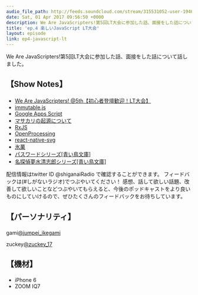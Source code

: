 ```yaml
---
audio_file_path: http://feeds.soundcloud.com/stream/315531052-user-194620696-ep4-javascript-lt.mp3
date: Sat, 01 Apr 2017 09:56:50 +0000
description: We Are JavaScripters!第5回LT大会に参加した話、面接をした話について話しました。
title: 'ep.4 楽しいJavaScript LT大会'
layout: episode
link: ep4-javascript-lt
---
```


<p><span>We Are JavaScripters!第5回LT大会に参加した話、面接をした話について話しました。</span></p>
<h2>
  <p>【Show Notes】</p>
</h2>
<ul>
    <li><a href="https://wajs.connpass.com/event/51818/" target="_blank">We Are JavaScripters! @5th【初心者登壇歓迎！LT大会】</a></li>
    <li><a href="https://facebook.github.io/immutable-js/" target="_blank">immutable.js</a></li>
    <li><a href="https://developers.google.com/apps-script/" target="_blank">Google Apps Script</a></li>
    <li><a href="http://qiita.com/kaityo256/items/d7d8f7a0e522895c8f5d" target="_blank">マサカリの起源について</a></li>
    <li><a href="https://github.com/Reactive-Extensions/RxJS" target="_blank">RxJS</a></li>
    <li><a href="https://www.openprocessing.org/" target="_blank">OpenProcessing</a></li>
    <li><a href="https://github.com/react-native-community/react-native-svg" target="_blank">react-native-svg</a></li>
    <li><a href="http://www.kotenbu.com/" target="_blank">氷菓</a></li>
    <li><a href="http://aoitori.kodansha.co.jp/series/password/" target="_blank">パスワードシリーズ[青い鳥文庫]</a></li>
    <li><a href="http://aoitori.kodansha.co.jp/series/yumemizu/" target="_blank">名探偵夢水清志郎シリーズ[青い鳥文庫]</a></li>
</ul>
<p><span>
  配信情報はtwitter ID @shiganaiRadio で確認することができます。
  フィードバックは(#しがないラジオ)でつぶやいてください！
  感想、話して欲しい話題、改善して欲しいことなどつぶやいてもらえると、今後のポッドキャストをより良いものにしていけるので、ぜひたくさんのフィードバックをお待ちしています。
</span></p>
<h2>
  <p>【パーソナリティ】</p>
</h2>
<p><span>gami<a href="https://twitter.com/search?q=%40jumpei_ikegami&src=typd&lang=ja" target="_blank">@jumpei_ikegami</a></span></p>
<p><span>zuckey<a href="https://twitter.com/search?q=%40zuckey_17&src=typd&lang=ja" target="_blank">@zuckey_17</a></span></p>
<h2>
  <p>【機材】</p>
</h2>
<ul>
    <li>iPhone 6</li>
    <li>ZOOM IQ7</li>
</ul>
